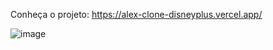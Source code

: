 Conheça o projeto: https://alex-clone-disneyplus.vercel.app/ 


![image](https://github.com/Lostleleco/Clone_disneyplus/assets/158625504/6200d5a8-a2c1-4265-a3a6-bbf2dea81406)
